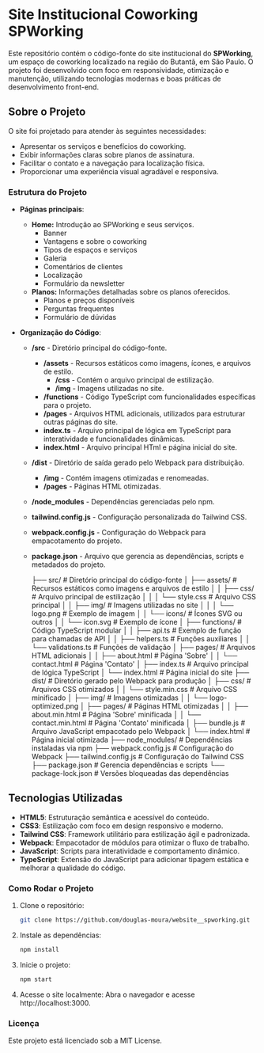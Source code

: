 # Site Institucional Coworking SPWorking

Este repositório contém o código-fonte do site institucional do **SPWorking**, um espaço de coworking localizado na região do Butantã, em São Paulo. O projeto foi desenvolvido com foco em responsividade, otimização e manutenção, utilizando tecnologias modernas e boas práticas de desenvolvimento front-end.

## Sobre o Projeto

O site foi projetado para atender às seguintes necessidades:
- Apresentar os serviços e benefícios do coworking.
- Exibir informações claras sobre planos de assinatura.
- Facilitar o contato e a navegação para localização física.
- Proporcionar uma experiência visual agradável e responsiva.

### Estrutura do Projeto

- **Páginas principais**: 
  - **Home:** Introdução ao SPWorking e seus serviços.
    - Banner
    - Vantagens e sobre o coworking
    - Tipos de espaços e serviços
    - Galeria
    - Comentários de clientes
    - Localização
    - Formulário da newsletter
  - **Planos:** Informações detalhadas sobre os planos oferecidos.
    - Planos e preços disponíveis
    - Perguntas frequentes
    - Formulário de dúvidas
    
- **Organização do Código**:
  - **/src**                - Diretório principal do código-fonte.                                                                    
    - **/assets**           - Recursos estáticos como imagens, ícones, e arquivos de estilo.                                          
      - **/css**            - Contém o arquivo principal de estilização.                                                     
      - **/img**            - Imagens utilizadas no site.
    - **/functions**        - Código TypeScript com funcionalidades específicas para o projeto.
    - **/pages**            - Arquivos HTML adicionais, utilizados para estruturar outras páginas do site.
    - **index.ts**         - Arquivo principal de lógica em TypeScript para interatividade e funcionalidades dinâmicas.
    - **index.html**       - Arquivo principal HTml e página inicial do site.                                                        
  - **/dist**               - Diretório de saída gerado pelo Webpack para distribuição.
    - **/img**              - Contém imagens otimizadas e renomeadas.
    - **/pages**            - Páginas HTML otimizadas.                                                                                
  - **/node_modules**       - Dependências gerenciadas pelo npm.                                                                           
  - **tailwind.config.js**  - Configuração personalizada do Tailwind CSS.                                                             
  - **webpack.config.js**   - Configuração do Webpack para empacotamento do projeto.                                                  
  - **package.json**        - Arquivo que gerencia as dependências, scripts e metadados do projeto.
 
      ├── src/                      # Diretório principal do código-fonte
      │   ├── assets/               # Recursos estáticos como imagens e arquivos de estilo
      │   │   ├── css/              # Arquivo principal de estilização
      │   │   │   └── style.css     # Arquivo CSS principal
      │   │   ├── img/              # Imagens utilizadas no site
      │   │   │   └── logo.png      # Exemplo de imagem
      │   │   └── icons/            # Ícones SVG ou outros
      │   │       └── icon.svg      # Exemplo de ícone
      │   ├── functions/            # Código TypeScript modular
      │   │   ├── api.ts            # Exemplo de função para chamadas de API
      │   │   ├── helpers.ts        # Funções auxiliares
      │   │   └── validations.ts    # Funções de validação
      │   ├── pages/                # Arquivos HTML adicionais
      │   │   ├── about.html        # Página 'Sobre'
      │   │   └── contact.html      # Página 'Contato'
      │   ├── index.ts              # Arquivo principal de lógica TypeScript
      │   └── index.html            # Página inicial do site
      ├── dist/                     # Diretório gerado pelo Webpack para produção
      │   ├── css/                  # Arquivos CSS otimizados
      │   │   └── style.min.css     # Arquivo CSS minificado
      │   ├── img/                  # Imagens otimizadas
      │   │   └── logo-optimized.png
      │   ├── pages/                # Páginas HTML otimizadas
      │   │   ├── about.min.html    # Página 'Sobre' minificada
      │   │   └── contact.min.html  # Página 'Contato' minificada
      │   ├── bundle.js             # Arquivo JavaScript empacotado pelo Webpack
      │   └── index.html            # Página inicial otimizada
      ├── node_modules/             # Dependências instaladas via npm
      ├── webpack.config.js         # Configuração do Webpack
      ├── tailwind.config.js        # Configuração do Tailwind CSS
      ├── package.json              # Gerencia dependências e scripts
      └── package-lock.json         # Versões bloqueadas das dependências                               

## Tecnologias Utilizadas

- **HTML5**: Estruturação semântica e acessível do conteúdo.
- **CSS3**: Estilização com foco em design responsivo e moderno.
- **Tailwind CSS**: Framework utilitário para estilização ágil e padronizada.
- **Webpack**: Empacotador de módulos para otimizar o fluxo de trabalho.
- **JavaScript**: Scripts para interatividade e comportamento dinâmico.
- **TypeScript**: Extensão do JavaScript para adicionar tipagem estática e melhorar a qualidade do código. 

### Como Rodar o Projeto

1. Clone o repositório:
   
   ```bash
   git clone https://github.com/douglas-moura/website__spworking.git
   ```

2. Instale as dependências:

   ```bash
   npm install
   ```

3. Inicie o projeto:

   ```bash
   npm start
   ```

4. Acesse o site localmente: Abra o navegador e acesse http://localhost:3000.

### Licença

Este projeto está licenciado sob a MIT License.
